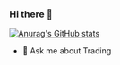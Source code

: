 ### Hi there 👋
[![Anurag's GitHub stats](https://github-readme-stats.vercel.app/api?username=atitawat-pol)](https://github.com/anuraghazra/github-readme-stats)
<!--
**atitawat-pol/atitawat-pol** is a ✨ _special_ ✨ repository because its `README.md` (this file) appears on your GitHub profile.

Here are some ideas to get you started:

- 🔭 I’m currently working on a startup name "Castcle".
- 🌱 I’m currently learning Blockchain and Smart contract, web3.
- 👯 I’m looking to collaborate on any opensource on public blockchains like Ethereum, NEAR.
- 🤔 I’m looking for help with ...
- 💬 Ask me about ...
- 📫 How to reach me: ...
- 😄 Pronouns: ...
- ⚡ Fun fact: ...
-->
- 💬 Ask me about Trading
